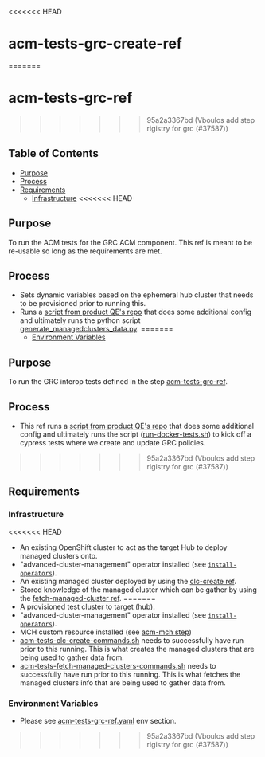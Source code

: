 <<<<<<< HEAD
# acm-tests-grc-create-ref<!-- omit from toc -->
=======
# acm-tests-grc-ref<!-- omit from toc -->
>>>>>>> 95a2a3367bd (Vboulos add step rigistry for grc (#37587))

## Table of Contents<!-- omit from toc -->
- [Purpose](#purpose)
- [Process](#process)
- [Requirements](#requirements)
  - [Infrastructure](#infrastructure)
<<<<<<< HEAD

## Purpose

To run the ACM tests for the GRC ACM component.
This ref is meant to be re-usable so long as the requirements are met.

## Process

- Sets dynamic variables based on the ephemeral hub cluster that needs to be provisioned prior to running this.
- Runs a [script from product QE's repo](https://github.com/stolostron/acmqe-autotest/blob/main/ci/containerimages/fetch-managed-clusters/fetch_clusters_commands.sh) that does some additional config and ultimately runs the python script [generate_managedclusters_data.py](https://github.com/stolostron/acmqe-autotest/blob/main/ci/containerimages/fetch-managed-clusters/generate_managedclusters_data.py).
=======
  - [Environment Variables](#environment-variables)

## Purpose

To run the GRC interop tests defined in the step [acm-tests-grc-ref](../grc/README.md).


## Process

- This ref runs a [script from product QE's repo](https://github.com/stolostron/acmqe-grc-test/blob/release-2.7/execute_grc_interop_commands.sh) that does some additional config and ultimately runs the script ([run-docker-tests.sh](https://github.com/stolostron/acmqe-grc-test/blob/release-2.7/build/run-docker-tests.sh)) to kick off a cypress tests where we create and update GRC policies.
>>>>>>> 95a2a3367bd (Vboulos add step rigistry for grc (#37587))

## Requirements


### Infrastructure

<<<<<<< HEAD
- An existing OpenShift cluster to act as the target Hub to deploy managed clusters onto.
- "advanced-cluster-management" operator installed (see [`install-operators`](../../../step-registry/install-operators/README.md)).
- An existing managed cluster deployed by using the [clc-create ref](https://steps.ci.openshift.org/reference/acm-tests-clc-create).
- Stored knowledge of the managed cluster which can be gather by using the [fetch-managed-cluster ref](https://steps.ci.openshift.org/reference/acm-fetch-managed-clusters).
=======
- A provisioned test cluster to target (hub).
- "advanced-cluster-management" operator installed (see [`install-operators`](../../../step-registry/install-operators/README.md)).
- MCH custom resource installed (see [acm-mch step](../mch/README.md))
- [acm-tests-clc-create-commands.sh](../tests/clc/acm-tests-clc-create-commands.sh) needs to successfully have run prior to this running. This is what creates the managed clusters that are being used to gather data from.
- [acm-tests-fetch-managed-clusters-commands.sh](../tests/fetch-managed-clusters/acm-tests-fetch-managed-clusters-commands.sh) needs to successfully have run prior to this running. This is what fetches the managed clusters info that are being used to gather data from.

### Environment Variables

- Please see [acm-tests-grc-ref.yaml](acm-tests-grc-ref.yaml) env section.
>>>>>>> 95a2a3367bd (Vboulos add step rigistry for grc (#37587))
